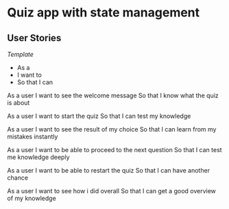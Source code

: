 # Quiz app with state management
## User Stories
*Template*
- As a <role>
- I want to <goal>
- So that I can <reason>

As a user
I want to see the welcome message
So that I know what the quiz is about

As a user
I want to start the quiz
So that I can test my knowledge

As a user
I want to see the result of my choice
So that I can learn from my mistakes instantly

As a user
I want to be able to proceed to the next question
So that I can test me knowledge deeply

As a user
I want to be able to restart the quiz
So that I can have another chance

As a user
I want to see how i did overall
So that I can get a good overview of my knowledge